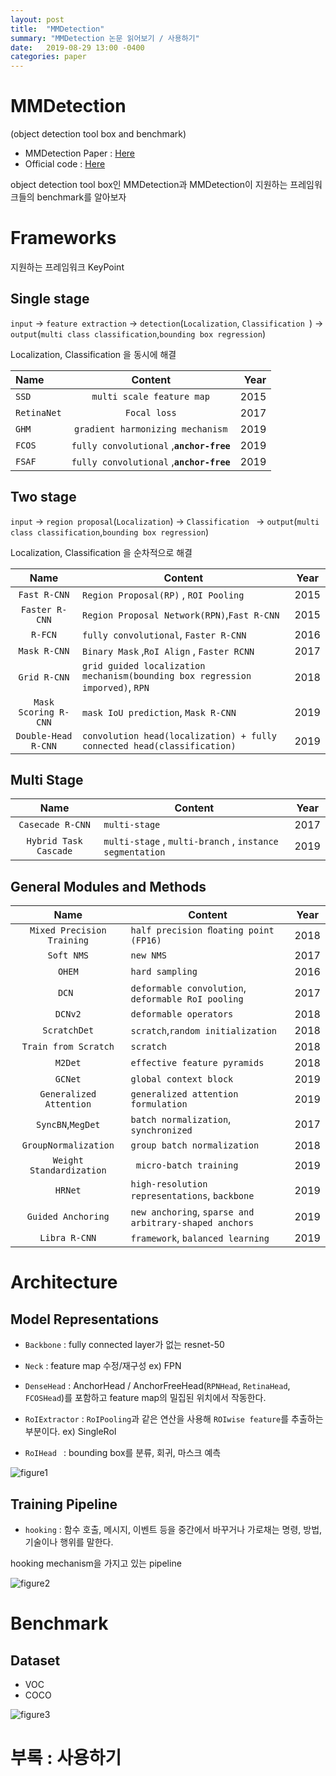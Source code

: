 ```yaml
---
layout: post
title:  "MMDetection"
summary: "MMDetection 논문 읽어보기 / 사용하기"
date:   2019-08-29 13:00 -0400
categories: paper
---
```


# MMDetection

(object detection tool box and benchmark)

- MMDetection Paper : [Here](https://arxiv.org/abs/1906.07155)
- Official code : [Here](https://github.com/open-mmlab/mmdetection)

object detection tool box인 MMDetection과 MMDetection이 지원하는 프레임워크들의 benchmark를 알아보자

# Frameworks

지원하는 프레임워크 KeyPoint

## Single stage

`input` -> `feature extraction` -> `detection`(`Localization`, `Classification `) -> `output`(`multi class classification`,`bounding box regression`)

Localization, Classification 을 동시에 해결

| Name | Content | Year |
| :------------ | :-----------: | -------------------: |
| `SSD` | `multi scale feature map` | 2015 |
| `RetinaNet` | `Focal loss` | 2017 |
| `GHM` | `gradient harmonizing mechanism` | 2019 |
| `FCOS` | `fully convolutional` ,**`anchor-free`** | 2019 |
| `FSAF` | `fully convolutional` ,**`anchor-free`** | 2019 |


## Two stage

`input` -> `region proposal`(`Localization`) -> `Classification ` -> `output`(`multi class classification`,`bounding box regression`)

Localization, Classification 을 순차적으로 해결

| Name | Content | Year |
| :-: | --- | :-: |
| `Fast R-CNN` | `Region Proposal(RP)` , `ROI Pooling` | 2015 |
| `Faster R-CNN` | `Region Proposal Network(RPN)`,`Fast R-CNN` | 2015 |
| `R-FCN` | `fully convolutional`, `Faster R-CNN` | 2016 |
| `Mask R-CNN` | `Binary Mask` ,`RoI Align` , `Faster RCNN` | 2017 |
| `Grid R-CNN` | `grid guided localization mechanism(bounding box regression imporved)`, `RPN` | 2018 |
| `Mask Scoring R-CNN` | `mask IoU prediction`, `Mask R-CNN` | 2019 |
| `Double-Head R-CNN` | `convolution head(localization) + fully connected head(classification)` | 2019 |

## Multi Stage
| Name | Content | Year |
|:-:|---| :-: |
| `Casecade R-CNN` | `multi-stage` | 2017 |
| `Hybrid Task Cascade`  | `multi-stage` , `multi-branch` , `instance segmentation` | 2019 |

## General Modules and Methods
| Name | Content | Year |
|:-:|---|:-:|
| `Mixed Precision Training` | `half precision ﬂoating point (FP16) ` | 2018 |
| `Soft NMS` | `new NMS` | 2017 |
| `OHEM` | `hard sampling` | 2016 |
| `DCN ` | `deformable convolution`, `deformable RoI pooling` | 2017 |
| `DCNv2` | `deformable operators` | 2018 |
| `ScratchDet` | `scratch`,`random initialization` | 2018 |
| `Train from Scratch` | `scratch` | 2018 |
| `M2Det` | `effective feature pyramids` | 2018 |
| `GCNet` | `global context block` | 2019 |
| `Generalized Attention` | `generalized attention formulation` | 2019 |
| `SyncBN`,`MegDet` | `batch normalization`, `synchronized ` | 2017 |
| `GroupNormalization` | `group batch normalization` | 2018 |
| `Weight Standardization` | ` micro-batch training` | 2019 |
| `HRNet` | `high-resolution representations`, `backbone` | 2019 |
| `Guided Anchoring` | `new anchoring`, `sparse and arbitrary-shaped anchors` | 2019 |
| `Libra R-CNN` | `framework`, `balanced learning ` | 2019 |

# Architecture

## Model Representations

- `Backbone` : fully connected layer가 없는 resnet-50

- `Neck` : feature map 수정/재구성 ex) FPN

- `DenseHead` : AnchorHead / AnchorFreeHead(`RPNHead`, `RetinaHead`, `FCOSHead`)를 포함하고 feature map의 밀집된 위치에서 작동한다.

- `RoIExtractor` : `RoIPooling`과 같은 연산을 사용해 `ROIwise feature`를 추출하는 부분이다. ex) SingleRoI

- `RoIHead ` : bounding box를 분류, 회귀, 마스크 예측



![figure1](https://github.com/jjeamin/jjeamin.github.io/raw/master/_posts/post_img/mmdetection/figure1.PNG)



## Training Pipeline
- `hooking` :  함수 호출, 메시지, 이벤트 등을 중간에서 바꾸거나 가로채는 명령, 방법, 기술이나 행위를 말한다.

hooking mechanism을 가지고 있는 pipeline



![figure2](https://github.com/jjeamin/jjeamin.github.io/raw/master/_posts/post_img/mmdetection/figure2.PNG)



# Benchmark

## Dataset
- VOC
- COCO



![figure3](https://github.com/jjeamin/jjeamin.github.io/raw/master/_posts/post_img/mmdetection/figure3.PNG)



# 부록 : 사용하기
